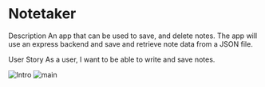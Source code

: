 # Notetaker

Description
An app that can be used to save, and delete notes.
The app will use an express backend and save and retrieve note data from a JSON file.

User Story
As a user, I want to be able to write and save notes.



![Intro](./assets/Screenshot1.PNG)
![main](./assets/Screenshot.PNG)
